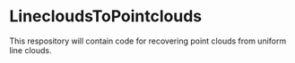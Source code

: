 # LinecloudsToPointclouds

This respository will contain code for recovering point clouds from uniform line clouds.
